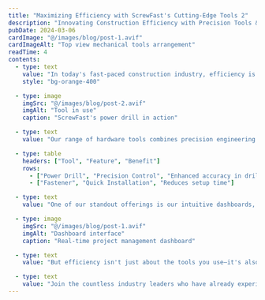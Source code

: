 ```yaml
---
title: "Maximizing Efficiency with ScrewFast's Cutting-Edge Tools 2"
description: "Innovating Construction Efficiency with Precision Tools & Support"
pubDate: 2024-03-06
cardImage: "@/images/blog/post-1.avif"
cardImageAlt: "Top view mechanical tools arrangement"
readTime: 4
contents:
  - type: text
    value: "In today's fast-paced construction industry, efficiency is key to success. At ScrewFast, we understand the importance of optimizing your project workflow to meet deadlines and stay within budget. That's why we're thrilled to introduce our cutting-edge tools designed to empower your projects like never before."
    style: "bg-orange-400"

  - type: image
    imgSrc: "@/images/blog/post-2.avif"
    imgAlt: "Tool in use"
    caption: "ScrewFast's power drill in action"

  - type: text
    value: "Our range of hardware tools combines precision engineering with user-centric design, ensuring maximum productivity on every job site. From power drills to advanced fastening solutions, ScrewFast's tools are built to withstand the rigors of construction while streamlining your workflow."

  - type: table
    headers: ["Tool", "Feature", "Benefit"]
    rows:
      - ["Power Drill", "Precision Control", "Enhanced accuracy in drilling"]
      - ["Fastener", "Quick Installation", "Reduces setup time"]

  - type: text
    value: "One of our standout offerings is our intuitive dashboards, which provide real-time insights into project progress, resource allocation, and more. With user-friendly interfaces, navigating and overseeing your projects has never been easier."

  - type: image
    imgSrc: "@/images/blog/post-1.avif"
    imgAlt: "Dashboard interface"
    caption: "Real-time project management dashboard"

  - type: text
    value: "But efficiency isn't just about the tools you use—it's also about the support you receive. That's why ScrewFast offers comprehensive documentation and expert guidance every step of the way. Our dedicated teams are committed to your success, providing personalized assistance to ensure you get the most out of our products."

  - type: text
    value: "Join the countless industry leaders who have already experienced the difference ScrewFast tools can make. With our cutting-edge solutions, you can fast-track your projects to success and stay ahead of the competition."
---
```

